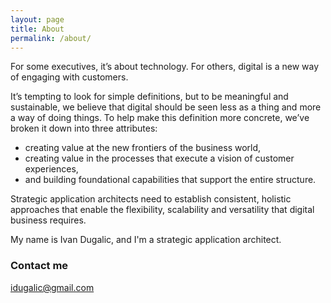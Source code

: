 ```yaml
---
layout: page
title: About
permalink: /about/
---
```


For some executives, it’s about technology. For others, digital is a new way of engaging with customers.

It’s tempting to look for simple definitions, but to be meaningful and sustainable, we believe that digital should be seen less as a thing and more a way of doing things. To help make this definition more concrete, we’ve broken it down into three attributes: 
 * creating value at the new frontiers of the business world, 
 * creating value in the processes that execute a vision of customer experiences, 
 * and building foundational capabilities that support the entire structure.

Strategic application architects need to establish consistent, holistic approaches that enable the flexibility, scalability and versatility that digital business requires.

My name is Ivan Dugalic, and I'm a strategic application architect.

### Contact me

[idugalic@gmail.com](mailto:idugalic@gmail.com)
